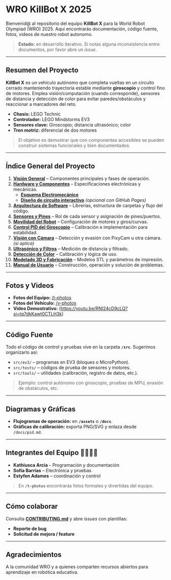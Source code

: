 # WRO KillBot X 2025

Bienvenid@ al repositorio del equipo **KillBot X** para la World Robot Olympiad (WRO) 2025. Aquí encontrarás documentación, código fuente, fotos, videos de nuestro robot autonomo.

> **Estado:** en desarrollo iterativo. Si notas alguna inconsistencia entre documentos, por favor abre un *issue*.

---

## Resumen del Proyecto

**KillBot X** es un vehículo autónomo que completa vueltas en un circuito cerrado manteniendo trayectoria estable mediante **giroscopio** y control fino de motores. Emplea visión/computación (cuando corresponde), sensores de distancia y detección de color para evitar paredes/obstáculos y reaccionar a marcadores del reto.

- **Chasis:** LEGO Technic
- **Controlador:** LEGO Mindstorms EV3
- **Sensores clave:** Giroscopio; distancia ultrasónico; color
- **Tren motriz:** diferencial de dos motores

> El objetivo es demostrar que con componentes accesibles se pueden construir sistemas funcionales y bien documentados.

---

## Índice General del Proyecto

1. **[Visión General](/docs/overview.md)** – Componentes principales y fases de operación.
2. **[Hardware y Componentes](/docs/hardware.md)** – Especificaciones electrónicas y mecánicas.  
   - **[Esquema Electromecánico](/schemes/)**  
   - **[Diseño de circuito interactivo](/embeds/index.html)** *(opcional con GitHub Pages)*
3. **[Arquitectura de Software](/docs/software.md)** – Librerías, estructura de carpetas y flujo del código.
4. **[Sensores y Pines](/docs/sensors.md)** – Rol de cada sensor y asignación de pines/puertos.
5. **[Movilidad del Robot](/docs/mobility.md)** – Configuración de motores y giros/curvas.
6. **[Control PID del Giroscopio](/docs/pid.md)** – Calibración e implementación para estabilidad.
7. **[Visión con Cámara](/docs/vision.md)** – Detección y evasión con PixyCam u otra cámara. *(si aplica)*
8. **[Ultrasónico y Filtros](/docs/ultrasonic.md)** – Medición de distancia y filtrado.
9. **[Detección de Color](/docs/color.md)** – Calibración y lógica de uso.
10. **[Modelado 3D y Fabricación](/docs/models.md)** – Modelos STL y parámetros de impresión.
11. **[Manual de Usuario](/docs/user-manual.md)** – Construcción, operación y solución de problemas.

---

## Fotos y Videos

- **Fotos del Equipo:** [/t-photos](/t-photos)
- **Fotos del Vehículo:** [/v-photos](/v-photos)
- **Video Demostrativo:** (https://youtu.be/RNI24cD9cLQ?si=tq7dkKawt0CTLH3k) 

---

## Código Fuente

Todo el código de control y pruebas vive en la carpeta **`/src`**. Sugerimos organizarlo así:

- `src/ev3/` – programas en EV3 (bloques o MicroPython).  
- `src/tests/` – códigos de prueba de sensores y motores.  
- `src/tools/` – utilidades (calibración, registro de datos, etc.).

> Ejemplo: control autónomo con giroscopio, pruebas de MPU, evasión de obstáculos, etc.


---

## Diagramas y Gráficas

- **Flujogramas de operación:** en **`/assets`** o **`/docs`**.  
- **Gráficas de calibración:** exporta PNG/SVG y enlaza desde `/docs/pid.md`.

---

## Integrantes del Equipo 🧑‍💻🧑‍🔧

- **Kathiusca Arcia** – Programación y documentación
- **Sofía Barrias** – Electrónica y pruebas
- **Estyfen Adames** – coordinación y control
  
> En **`/t-photos`** encontrarás fotos formales y divertidas del equipo.

---

## Cómo colaborar

Consulta **[CONTRIBUTING.md](CONTRIBUTING.md)** y abre *issues* con plantillas:
- **Reporte de bug**
- **Solicitud de mejora / feature**


---

## Agradecimientos

A la comunidad WRO y a quienes comparten recursos abiertos para aprendizaje en robótica educativa.
